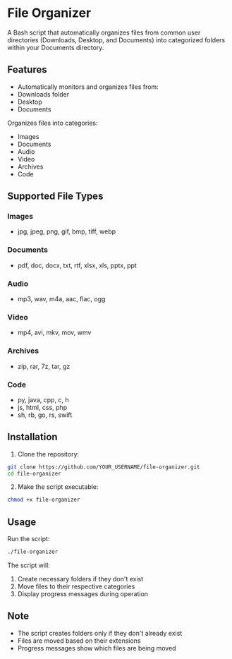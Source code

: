 # File Organizer

A Bash script that automatically organizes files from common user directories (Downloads, Desktop, and Documents) into categorized folders within your Documents directory.

## Features

- Automatically monitors and organizes files from:
- Downloads folder
- Desktop
- Documents


Organizes files into categories:
- Images
- Documents
- Audio
- Video
- Archives
- Code

## Supported File Types

### Images
- jpg, jpeg, png, gif, bmp, tiff, webp

### Documents
- pdf, doc, docx, txt, rtf, xlsx, xls, pptx, ppt

### Audio
- mp3, wav, m4a, aac, flac, ogg

### Video
- mp4, avi, mkv, mov, wmv

### Archives
- zip, rar, 7z, tar, gz

### Code
- py, java, cpp, c, h
- js, html, css, php
- sh, rb, go, rs, swift

## Installation

1. Clone the repository:
```bash
git clone https://github.com/YOUR_USERNAME/file-organizer.git
cd file-organizer
```

2. Make the script executable:
```bash
chmod +x file-organizer
```

## Usage

Run the script:
```bash
./file-organizer
```

The script will:
1. Create necessary folders if they don't exist
2. Move files to their respective categories
3. Display progress messages during operation

## Note

- The script creates folders only if they don't already exist
- Files are moved based on their extensions
- Progress messages show which files are being moved